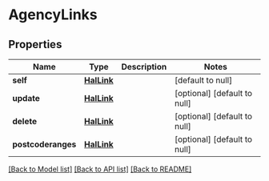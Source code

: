 # AgencyLinks
## Properties

Name | Type | Description | Notes
------------ | ------------- | ------------- | -------------
**self** | [**HalLink**](HalLink.md) |  | [default to null]
**update** | [**HalLink**](HalLink.md) |  | [optional] [default to null]
**delete** | [**HalLink**](HalLink.md) |  | [optional] [default to null]
**postcoderanges** | [**HalLink**](HalLink.md) |  | [optional] [default to null]

[[Back to Model list]](../README.md#documentation-for-models) [[Back to API list]](../README.md#documentation-for-api-endpoints) [[Back to README]](../README.md)

